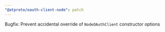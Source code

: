 ```yaml
---
"@atproto/oauth-client-node": patch
---
```


Bugfix: Prevent accidental override of `NodeOAuthClient` constructor options
